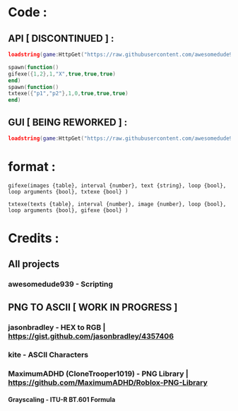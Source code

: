 # Code :

## API [ DISCONTINUED ] : 
```lua
loadstring(game:HttpGet("https://raw.githubusercontent.com/awesomedude939/rate_my_avatar/main/main", true))()

spawn(function()
gifexe({1,2},1,"X",true,true,true)
end)
spawn(function()
txtexe({"p1","p2"},1,0,true,true,true)
end)
```
## GUI [ BEING REWORKED ] :
```lua
loadstring(game:HttpGet("https://raw.githubusercontent.com/awesomedude939/rate_my_avatar/main/RateMyAvatar-V3.lua"))()
```


# format :

```
gifexe(images {table}, interval {number}, text {string}, loop {bool}, loop arguments {bool}, txtexe {bool} )
```
``` 
txtexe(texts {table}, interval {number}, image {number}, loop {bool}, loop arguments {bool}, gifexe {bool} )
```

# Credits :

## All projects

### awesomedude939 - Scripting

## PNG TO ASCII [ WORK IN PROGRESS ]

### jasonbradley - HEX to RGB | https://gist.github.com/jasonbradley/4357406
### kite - ASCII Characters
### MaximumADHD (CloneTrooper1019) - PNG Library | https://github.com/MaximumADHD/Roblox-PNG-Library
#### Grayscaling - ITU-R BT.601 Formula

